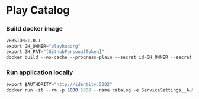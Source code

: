 # Play Catalog

### Build docker image
```s
VERSION=1.0.1
export GH_OWNER="playhuborg"
export GH_PAT="[GithubPersonalToken]"
docker build --no-cache --progress=plain --secret id=GH_OWNER --secret id=GH_PAT   -t play.catalog:$VERSION .
```

### Run application locally

```s
export $AUTHORITY="http://identity:5002"
docker run -it --rm -p 5000:5000 --name catalog -e ServiceSettings__Authority=$AUTHORITY -e ServiceSettings__IdentityRequiredHttps=false  -e MongoDbSettings__Host=mongo -e RabbitMQSettings__Host=rabbitmq --network playinfra_default play.catalog:$VERSION
```


